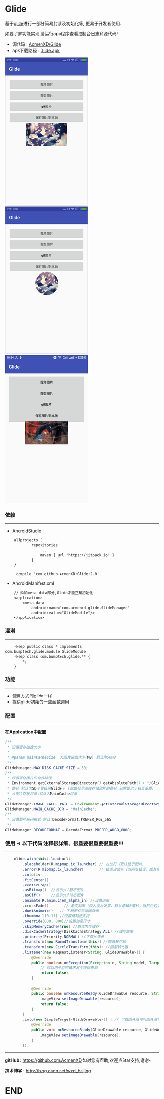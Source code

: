 # Glide
基于<a href="https://github.com/bumptech/glide">glide</a>进行一部分简易封装及初始化等, 更易于开发者使用.

如要了解功能实现,请运行app程序查看控制台日志和源代码!
* 源代码 : <a href="https://github.com/AcmenXD/Glide">AcmenXD/Glide</a>
* apk下载路径 : <a href="https://github.com/AcmenXD/Resource/blob/master/apks/Glide.apk">Glide.apk</a>

![jpg](https://github.com/AcmenXD/Glide/blob/master/pic/1.jpg)
![jpg](https://github.com/AcmenXD/Glide/blob/master/pic/2.jpg)
![jpg](https://github.com/AcmenXD/Glide/blob/master/pic/3.jpg)

### 依赖
---
- AndroidStudio
```
	allprojects {
            repositories {
                ...
                maven { url 'https://jitpack.io' }
            }
	}
```
```
	 compile 'com.github.AcmenXD:Glide:2.0'
```
- AndroidManifest.xml
```
    // 添加meta-data部分,Glide才能正确初始化
    <application>
        <meta-data
            android:name="com.acmenxd.glide.GlideManager"
            android:value="GlideModule"/>
    </application>
```
### 混淆
---
```
    -keep public class * implements com.bumptech.glide.module.GlideModule
    -keep class com.bumptech.glide.** {
        *;
    }
```
### 功能
---
- 使用方式同glide一样
- 提供glide初始的一些函数调用
### 配置
---
**在Application中配置**
```java
/**
 * 设置缓存磁盘大小
 *
 * @param mainCacheSize  大图片磁盘大小(MB) 默认为50MB
 */
GlideManager.MAX_DISK_CACHE_SIZE = 50;
/**
 * 设置缓存图片的存放路径
 * Environment.getExternalStorageDirectory().getAbsolutePath() + "/Glide/"
 * 路径:默认为SD卡根目录Glide下 (此路径非直接存储图片的路径,还需要以下目录设置)
 * 大图片存放目录:默认为MainCache目录
 */
GlideManager.IMAGE_CACHE_PATH = Environment.getExternalStorageDirectory().getAbsolutePath() + "/Glide/";
GlideManager.MAIN_CACHE_DIR = "MainCache";
/**
 * 设置图片解码格式 默认:DecodeFormat.PREFER_RGB_565
 */
GlideManager.DECODEFORMAT = DecodeFormat.PREFER_ARGB_8888;
```
### 使用 -> 以下代码 注释很详细、很重要很重要很重要!!!
---
```java
    Glide.with(this).load(url)
        .placeholder(R.mipmap.ic_launcher) // 占位符（默认显示图片）
        .error(R.mipmap.ic_launcher)       // 错误占位符（当网址错误，或其他原因显示不出来图片时）
        .into(iv)
        .fitCenter()
        .centerCrop()
        .asBitmap()  //显示gif静态图片
        .asGif()     //显示gif动态图片
        .animate(R.anim.item_alpha_in) //设置动画
        .crossFade()       // 渐变动画（淡入淡出效果，默认是300毫秒，当然后边会有自定义动画）
        .dontAnimate()   // 不想要任何动画效果
        .thumbnail(0.1f) //设置缩略图支持
        .override(800, 800)//设置加载尺寸
        .skipMemoryCache(true) //跳过内存缓存
        .diskCacheStrategy(DiskCacheStrategy.ALL) //缓存策略
        .priority(Priority.NORMAL) //下载优先级
        .transform(new RoundTransform(this)) //圆角转化器
        .transform(new CircleTransform(this)) //圆型转化器
        .listener(new RequestListener<String, GlideDrawable>() {
            @Override
            public boolean onException(Exception e, String model, Target<GlideDrawable> target, boolean isFirstResource) {
                // 可以用于监控请求发生错误来源
                return false;
            }

            @Override
            public boolean onResourceReady(GlideDrawable resource, String model, Target<GlideDrawable> target, boolean isFromMemoryCache, boolean isFirstResource) {
                imageView.setImageDrawable(resource);
                return false;
            }
        }
        .into(new SimpleTarget<GlideDrawable>() { // 下载图片后可对图片进行修改后在添加到ImageView中
            @Override
            public void onResourceReady(GlideDrawable resource, GlideAnimation<? super GlideDrawable> glideAnimation) {
                imageView.setImageDrawable(resource);
            }
        });
```
---
**gitHub** : https://github.com/AcmenXD   如对您有帮助,欢迎点Star支持,谢谢~

**技术博客** : http://blog.csdn.net/wxd_beijing
# END